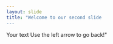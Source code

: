 ```yaml
---
layout: slide
title: "Welcome to our second slide
---
```

Your text
Use the left arrow to go back!"
